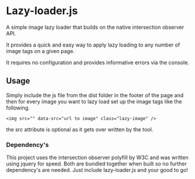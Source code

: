 # Lazy-loader.js

A simple image lazy loader that builds on the native intersection observer API.

It provides a quick and easy way to apply lazy loading to any number of image tags
on a given page.

It requires no configuration and provides informative errors via the console.

## Usage

Simply include the js file from the dist folder in the footer of the page and then 
for every image you want to lazy load set up the image tags like the following.

`<img src="" data-src="url to image" class="lazy-image" />`

the src attribute is optional as it gets over written by the tool.

### Dependency's

This project uses the intersection observer polyfill by W3C and was written using jquery
for speed. Both are bundled together when built so no further dependency's are needed.
Just include lazy-loader.js and your good to go!